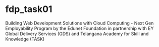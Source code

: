 # fdp_task01
Building Web Development Solutions with Cloud Computing - Next Gen Employability Program by the Edunet Foundation in partnership with EY Global Delivery Services (GDS) and Telangana Academy for Skill and Knowledge (TASK)
